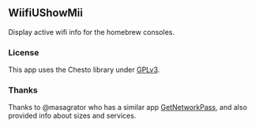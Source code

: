 ## WiifiUShowMii
Display active wifi info for the homebrew consoles.

### License
This app uses the Chesto library under [GPLv3](https://github.com/fortheusers/chesto/blob/master/LICENSE).

### Thanks
Thanks to @masagrator who has a similar app [GetNetworkPass](https://github.com/masagrator/GetNetworkPass/), and also provided info about sizes and services.